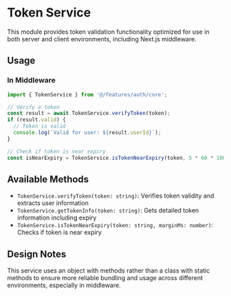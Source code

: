# Token Service

This module provides token validation functionality optimized for use in both server and client environments, including Next.js middleware.

## Usage

### In Middleware
```typescript
import { TokenService } from '@/features/auth/core';

// Verify a token
const result = await TokenService.verifyToken(token);
if (result.valid) {
  // Token is valid
  console.log(`Valid for user: ${result.userId}`);
}

// Check if token is near expiry
const isNearExpiry = TokenService.isTokenNearExpiry(token, 5 * 60 * 1000); // 5 minutes
```

## Available Methods

- `TokenService.verifyToken(token: string)`: Verifies token validity and extracts user information
- `TokenService.getTokenInfo(token: string)`: Gets detailed token information including expiry
- `TokenService.isTokenNearExpiry(token: string, marginMs: number)`: Checks if token is near expiry

## Design Notes

This service uses an object with methods rather than a class with static methods to ensure more reliable bundling and usage across different environments, especially in middleware.
